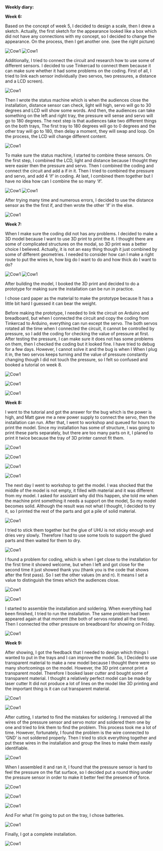 **Weekly diary:**

**Week 6:**

Based on the concept of week 5, I decided to design a scale, then I drew a sketch. Actually, the first sketch for the appearance looked like a box which did not have any connections with my concept, so I decided to change the appearance. On the process, then I get another one. (see the right picture)

![Cow1](https://github.com/JyXuannn/Advanced-Physical-Computing/blob/main/%EF%BD%83%EF%BD%8F%EF%BD%8E%EF%BD%83%EF%BD%85%EF%BD%90%EF%BD%94.jpg "Cow1")
![Cow1](https://github.com/JyXuannn/Advanced-Physical-Computing/blob/main/%EF%BD%81%EF%BD%90%EF%BD%90%EF%BD%85%EF%BD%81%EF%BD%92%EF%BD%81%EF%BD%8E%EF%BD%83%EF%BD%85.jpg "Cow1")

Additionally, I tried to connect the circuit and research how to use some of different sensors. I decided to use Tinkercad to connect them because it can make sure whether it had some problems on the coding. First of all, I tried to link each sensor individually (two servos, two pressures, a distance and a LCD screen). 

![Cow1](https://github.com/JyXuannn/Advanced-Physical-Computing/blob/main/servo.jpg "Cow1")

Then I wrote the status machine which is when the audiences close the installation, distance sensor can check, light will high, servo will go to 30 degrees and LCD will show some words. And then, the audiences can take something on the left and right tray, the pressure will sense and servo will go to 180 degrees. The next step is that audiences take two different things on the both trays, The first tray to 180 degrees will go to 0 degrees and the other tray will go to 180, then delay a moment, they will swap and loop. On the process, the LCD will change different content.

![Cow1](https://github.com/JyXuannn/Advanced-Physical-Computing/blob/main/%E7%8A%B6%E6%80%81%E6%9C%BA.jpg "Cow1")

To make sure the status machine, I started to combine these sensors. On the first step, I combined the LCD, light and distance because I thought they were easier then the pressure and servo. Then I combined the coding and connect the circuit and add a if in it. Then I tried to combined the pressure and servo, and add 4 ‘if’ in coding. At last, I combined them together but I have no idea how can I combine the so many ‘if’.

![Cow1](https://github.com/JyXuannn/Advanced-Physical-Computing/blob/main/servo%20and%20pressure.png "Cow1")
![Cow1](https://github.com/JyXuannn/Advanced-Physical-Computing/blob/main/%E5%85%A8%E9%83%A8.jpg "Cow1")

After trying many time and numerous errors, I decided to use the distance sensor as the the first if, and then wrote the other ‘if’ in the else.

![Cow1](https://github.com/JyXuannn/Advanced-Physical-Computing/blob/main/%EF%BD%83%EF%BD%8F%EF%BD%84%EF%BD%89%EF%BD%8E%EF%BD%87%EF%BC%8D%EF%BC%91.png "Cow1")


**Week 7:**

When I make sure the coding did not has any problems. I decided to make a 3D model because I want to use 3D print to print the it. I thought there are some of complicated structures on the modal, so 3D print was a better choice I believed. Actually, it is not an easy thing though it just combined by some of different geometries. I needed to consider how can I make a right route to put the wires in, how big do I want to do and how thick do I want to do? 

![Cow1](https://github.com/JyXuannn/Advanced-Physical-Computing/blob/main/%EF%BC%B2%EF%BD%88%EF%BD%89%EF%BD%8E%EF%BD%8F%EF%BC%8D%EF%BC%91.png "Cow1")
![Cow1](https://github.com/JyXuannn/Advanced-Physical-Computing/blob/main/%EF%BC%B2%EF%BD%88%EF%BD%89%EF%BD%8E%EF%BD%8F%EF%BC%8D%EF%BC%92.png "Cow1")

After building the model, I booked the 3D print and decided to do a prototype for making sure the installation can be run in practice.

I chose card paper as the material to make the prototype because It has a little bit hard I guessed it can bear the weight.

Before making the prototype, I needed to link the circuit on Arduino and breadboard, but when I connected the circuit and copy the coding from Tinkercad to Arduino, everything can run except the servo. The both servos rotated all the time when I connected the circuit, it cannot be controlled by pressure, so I add the coding for checking the value of pressure at first. After testing the pressure, I can make sure it does not has some problems on them, then I checked the coding but it looked fine. I have tried to debug for a few days. However, I cannot solve it and the bug is when I When I plug it in, the two servos keeps turning and the value of pressure constantly changing though I did not touch the pressure, so I felt so confused and booked a tutorial on week 8.

![Cow1](https://github.com/JyXuannn/Advanced-Physical-Computing/blob/main/%EF%BD%90%EF%BD%92%EF%BD%8F%EF%BD%94%EF%BD%8F%EF%BD%99%EF%BD%90%EF%BD%85.jpg
 "Cow1")
 
![Cow1](https://github.com/JyXuannn/Advanced-Physical-Computing/blob/main/B%EF%BD%92%EF%BD%85%EF%BD%81%EF%BD%84%EF%BD%82%EF%BD%8F%EF%BD%81%EF%BD%92%EF%BD%84.jpg
 "Cow1")

![Cow1](https://github.com/JyXuannn/Advanced-Physical-Computing/blob/main/%EF%BD%82%EF%BD%92%EF%BD%85%EF%BD%81%EF%BD%84%EF%BD%82%EF%BD%8F%EF%BD%92%EF%BD%81%EF%BD%84%EF%BC%8D%EF%BC%92.jpg
 "Cow1")


**Week 8:**

I went to the tutorial and got the answer for the bug which is the power is high, and Matt gave me a new power supply to connect the servo, then the installation can run. After that, I went to workshop and queued for hours to print the model. Since my installation has some of structure, I was going to print these parts separately, but there are too many parts on it, I planed to print it twice because the tray of 3D printer cannot fit them.

![Cow1](https://github.com/JyXuannn/Advanced-Physical-Computing/blob/main/%EF%BD%90%EF%BD%8F%EF%BD%97%EF%BD%85%EF%BD%92.jpg
 "Cow1")

![Cow1](https://github.com/JyXuannn/Advanced-Physical-Computing/blob/main/3D%EF%BC%8D%EF%BC%91.jpg
 "Cow1")

![Cow1](https://github.com/JyXuannn/Advanced-Physical-Computing/blob/main/3D%EF%BC%8D%EF%BC%92.jpg
 "Cow1")
 
 ![Cow1](https://github.com/JyXuannn/Advanced-Physical-Computing/blob/main/%EF%BC%93D%EF%BC%8D%EF%BC%93.jpg
 "Cow1")

The next day I went to workshop to get the model. I was shocked that the middle of the model is not empty, it filled with material and it was different from my model. I asked for assistant why did this happen, she told me when the machine print something it needs a support on the model, So my model becomes solid. Although the result was not what I thought, I decided to try it, so I printed the rest of the parts and got a pile of solid material.

 ![Cow1](https://github.com/JyXuannn/Advanced-Physical-Computing/blob/main/%EF%BD%94%EF%BD%95%EF%BD%82%EF%BD%85.jpg
 "Cow1")

I tried to stick them together but the glue of UHU is not sticky enough and dries very slowly. Therefore I had to use some tools to support the glued parts and then waited for them to dry.

 ![Cow1](https://github.com/JyXuannn/Advanced-Physical-Computing/blob/main/%EF%BC%93%EF%BC%A4%EF%BC%8Dto%20assemble.jpg
 "Cow1")

I found a problem for coding, which is when I get close to the installation for the first time it showed welcome, but when I left and got close for the second time it just showed thank you (thank you is the code that shows after the first pass). So I set the other values (m and n). It means I set a value to distinguish the times which the audiences close.

 ![Cow1](https://github.com/JyXuannn/Advanced-Physical-Computing/blob/main/%EF%BD%8E%EF%BD%8D%EF%BC%8D%EF%BC%91.png
 "Cow1")
 
  ![Cow1](https://github.com/JyXuannn/Advanced-Physical-Computing/blob/main/%EF%BD%8E%EF%BD%8D%EF%BC%8D%EF%BC%92.png
 "Cow1")

I started to assemble the installation and soldering. When everything had been finished, I tried to run the installation. The same problem had been appeared again at that moment (the both of servos rotated all the time). Then I connected the other pressure on breadboard for showing on Friday.

  ![Cow1](https://github.com/JyXuannn/Advanced-Physical-Computing/blob/main/1%EF%BD%93%EF%BD%94.jpg
 "Cow1")


**Week 9:**

After showing, I got the feedback that I needed to design which things I wanted to put in the trays and I can improve the model. So, I Decided to use transparent material to make a new model because I thought there were so many shortcomings on the model. However, the 3D print cannot print a transparent model. Therefore I booked laser cutter and bought some of transparent material. I thought a relatively perfect model can be made by laser cutter It did not produce a lot of lines on the model like 3D printing and the important thing is it can cut transparent material.

  ![Cow1](https://github.com/JyXuannn/Advanced-Physical-Computing/blob/main/23c91a2ff7485120e96ec1e2b15f871.jpg
 "Cow1")

  ![Cow1](https://github.com/JyXuannn/Advanced-Physical-Computing/blob/main/922ceda83e778a7e943293ad42f3c8d.jpg
 "Cow1")

After cutting, I started to find the mistakes for soldering. I removed all the wires of the pressure sensor and servo motor and soldered them one by one and tried to link them to find the problem. This process took me a lot of time. However, fortunately, I found the problem is the wire connected to ‘GND’ is not soldered properly. Then I tried to stick everything together and put these wires in the installation and group the lines to make them easily identifiable.

  ![Cow1](https://github.com/JyXuannn/Advanced-Physical-Computing/blob/main/%EF%BD%93%EF%BD%8F%EF%BD%8C%EF%BD%84%EF%BD%85%EF%BD%92%EF%BD%89%EF%BD%8E%EF%BD%87%EF%BC%8D%EF%BC%93.jpg
 "Cow1")

When I assembled it and ran it, I found that the pressure sensor is hard to feel the pressure on the flat surface, so I decided put a round thing under the pressure sensor in order to make it better feel the presence of force. 

  ![Cow1](https://github.com/JyXuannn/Advanced-Physical-Computing/blob/main/to%20assemble%EF%BC%8D%EF%BC%92.jpg
 "Cow1")

  ![Cow1](https://github.com/JyXuannn/Advanced-Physical-Computing/blob/main/to%20assemble%EF%BC%8D%EF%BC%93.jpg
 "Cow1")

  ![Cow1](https://github.com/JyXuannn/Advanced-Physical-Computing/blob/main/to%20assemble%EF%BC%8D%EF%BC%94.jpg
 "Cow1")

And For what I'm going to put on the tray, I chose batteries.

  ![Cow1](https://github.com/JyXuannn/Advanced-Physical-Computing/blob/main/to%20assemble%EF%BC%8D%EF%BC%94.jpg
 "Cow1")

Finally, I got a complete installation.

  ![Cow1](https://github.com/JyXuannn/Advanced-Physical-Computing/blob/main/to%20assemble%EF%BC%8D%EF%BC%94.jpg
 "Cow1")







